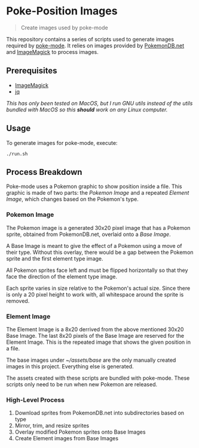 # Poke-Position Images

> Create images used by poke-mode

This repository contains a series of scripts used to generate images required
by [poke-mode](https://github.com/RyanMillerC/poke-mode). It relies on images
provided by [PokemonDB.net](https://pokemondb.net) and
[ImageMagick](https://imagemagick.org) to process images.

## Prerequisites

* [ImageMagick](https://imagemagick.org)
* [jq](https://stedolan.github.io/jq/)

*This has only been tested on MacOS, but I run GNU utils instead of the utils
bundled with MacOS so this **should** work on any Linux computer.*

## Usage

To generate images for poke-mode, execute:

```
./run.sh
```

## Process Breakdown

Poke-mode uses a Pokemon graphic to show position inside a file. This graphic
is made of two parts: the *Pokemon Image* and a repeated *Element Image*,
which changes based on the Pokemon's type.

### Pokemon Image

The Pokemon image is a generated 30x20 pixel image that has a Pokemon sprite,
obtained from PokemonDB.net, overlaid onto a *Base Image*.

A Base Image is meant to give the effect of a Pokemon using a move of their
type. Without this overlay, there would be a gap between the Pokemon sprite and
the first element type image.

All Pokemon sprites face left and must be flipped horizontally so that they
face the direction of the element type image.

Each sprite varies in size relative to the Pokemon's actual size. Since there
is only a 20 pixel height to work with, all whitespace around the sprite is
removed.

### Element Image

The Element Image is a 8x20 derrived from the above mentioned 30x20 Base
Image. The last 8x20 pixels of the Base Image are reserved for the Element
Image. This is the repeated image that shows the given position in a file.

The base images under *~/assets/base* are the only manually created images in
this project. Everything else is generated.

The assets created with these scripts are bundled with poke-mode.
These scripts only need to be run when new Pokemon are released.

### High-Level Process

1. Download sprites from PokemonDB.net into subdirectories based on type
2. Mirror, trim, and resize sprites
3. Overlay modified Pokemon sprites onto Base Images
4. Create Element images from Base Images
